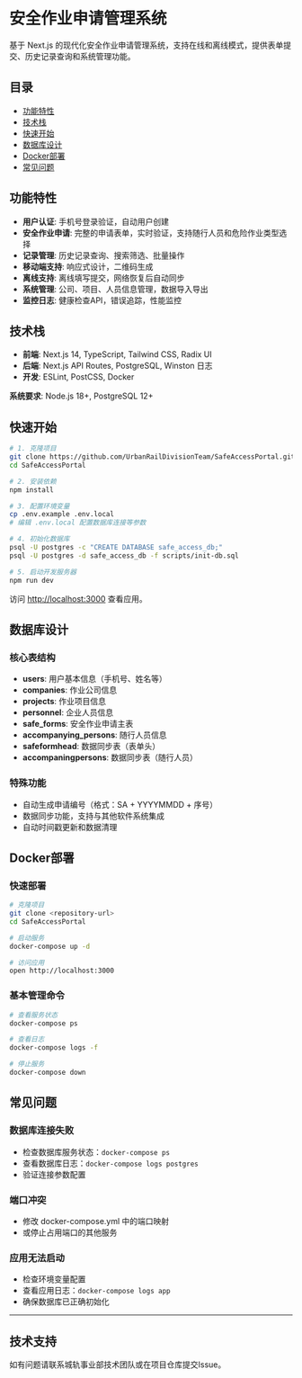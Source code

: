 # 安全作业申请管理系统

基于 Next.js 的现代化安全作业申请管理系统，支持在线和离线模式，提供表单提交、历史记录查询和系统管理功能。

## 目录

- [功能特性](#功能特性)
- [技术栈](#技术栈)
- [快速开始](#快速开始)
- [数据库设计](#数据库设计)
- [Docker部署](#docker部署)
- [常见问题](#常见问题)

## 功能特性

- **用户认证**: 手机号登录验证，自动用户创建
- **安全作业申请**: 完整的申请表单，实时验证，支持随行人员和危险作业类型选择
- **记录管理**: 历史记录查询、搜索筛选、批量操作
- **移动端支持**: 响应式设计，二维码生成
- **离线支持**: 离线填写提交，网络恢复后自动同步
- **系统管理**: 公司、项目、人员信息管理，数据导入导出
- **监控日志**: 健康检查API，错误追踪，性能监控

## 技术栈

- **前端**: Next.js 14, TypeScript, Tailwind CSS, Radix UI
- **后端**: Next.js API Routes, PostgreSQL, Winston 日志
- **开发**: ESLint, PostCSS, Docker

**系统要求**: Node.js 18+, PostgreSQL 12+

## 快速开始

```bash
# 1. 克隆项目
git clone https://github.com/UrbanRailDivisionTeam/SafeAccessPortal.git
cd SafeAccessPortal

# 2. 安装依赖
npm install

# 3. 配置环境变量
cp .env.example .env.local
# 编辑 .env.local 配置数据库连接等参数

# 4. 初始化数据库
psql -U postgres -c "CREATE DATABASE safe_access_db;"
psql -U postgres -d safe_access_db -f scripts/init-db.sql

# 5. 启动开发服务器
npm run dev
```

访问 [http://localhost:3000](http://localhost:3000) 查看应用。



## 数据库设计

### 核心表结构

- **users**: 用户基本信息（手机号、姓名等）
- **companies**: 作业公司信息
- **projects**: 作业项目信息
- **personnel**: 企业人员信息
- **safe_forms**: 安全作业申请主表
- **accompanying_persons**: 随行人员信息
- **safeformhead**: 数据同步表（表单头）
- **accompaningpersons**: 数据同步表（随行人员）

### 特殊功能

- 自动生成申请编号（格式：SA + YYYYMMDD + 序号）
- 数据同步功能，支持与其他软件系统集成
- 自动时间戳更新和数据清理



## Docker部署

### 快速部署

```bash
# 克隆项目
git clone <repository-url>
cd SafeAccessPortal

# 启动服务
docker-compose up -d

# 访问应用
open http://localhost:3000
```

### 基本管理命令

```bash
# 查看服务状态
docker-compose ps

# 查看日志
docker-compose logs -f

# 停止服务
docker-compose down
```

## 常见问题

### 数据库连接失败
- 检查数据库服务状态：`docker-compose ps`
- 查看数据库日志：`docker-compose logs postgres`
- 验证连接参数配置

### 端口冲突
- 修改 docker-compose.yml 中的端口映射
- 或停止占用端口的其他服务

### 应用无法启动
- 检查环境变量配置
- 查看应用日志：`docker-compose logs app`
- 确保数据库已正确初始化

---

## 技术支持

如有问题请联系城轨事业部技术团队或在项目仓库提交Issue。